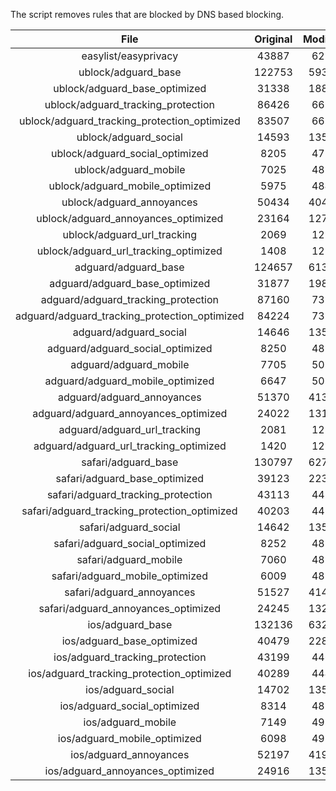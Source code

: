 The script removes rules that are blocked by DNS based blocking.


| File | Original | Modified |
|:----:|:-----:|:-----:|
| easylist/easyprivacy | 43887 | 6217 |
| ublock/adguard_base | 122753 | 59334 |
| ublock/adguard_base_optimized | 31338 | 18813 |
| ublock/adguard_tracking_protection | 86426 | 6694 |
| ublock/adguard_tracking_protection_optimized | 83507 | 6672 |
| ublock/adguard_social | 14593 | 13516 |
| ublock/adguard_social_optimized | 8205 | 4774 |
| ublock/adguard_mobile | 7025 | 4857 |
| ublock/adguard_mobile_optimized | 5975 | 4840 |
| ublock/adguard_annoyances | 50434 | 40475 |
| ublock/adguard_annoyances_optimized | 23164 | 12765 |
| ublock/adguard_url_tracking | 2069 | 1228 |
| ublock/adguard_url_tracking_optimized | 1408 | 1223 |
| adguard/adguard_base | 124657 | 61339 |
| adguard/adguard_base_optimized | 31877 | 19807 |
| adguard/adguard_tracking_protection | 87160 | 7377 |
| adguard/adguard_tracking_protection_optimized | 84224 | 7354 |
| adguard/adguard_social | 14646 | 13577 |
| adguard/adguard_social_optimized | 8250 | 4813 |
| adguard/adguard_mobile | 7705 | 5037 |
| adguard/adguard_mobile_optimized | 6647 | 5019 |
| adguard/adguard_annoyances | 51370 | 41334 |
| adguard/adguard_annoyances_optimized | 24022 | 13197 |
| adguard/adguard_url_tracking | 2081 | 1238 |
| adguard/adguard_url_tracking_optimized | 1420 | 1233 |
| safari/adguard_base | 130797 | 62768 |
| safari/adguard_base_optimized | 39123 | 22371 |
| safari/adguard_tracking_protection | 43113 | 4459 |
| safari/adguard_tracking_protection_optimized | 40203 | 4436 |
| safari/adguard_social | 14642 | 13567 |
| safari/adguard_social_optimized | 8252 | 4810 |
| safari/adguard_mobile | 7060 | 4899 |
| safari/adguard_mobile_optimized | 6009 | 4882 |
| safari/adguard_annoyances | 51527 | 41423 |
| safari/adguard_annoyances_optimized | 24245 | 13261 |
| ios/adguard_base | 132136 | 63285 |
| ios/adguard_base_optimized | 40479 | 22895 |
| ios/adguard_tracking_protection | 43199 | 4467 |
| ios/adguard_tracking_protection_optimized | 40289 | 4444 |
| ios/adguard_social | 14702 | 13599 |
| ios/adguard_social_optimized | 8314 | 4825 |
| ios/adguard_mobile | 7149 | 4938 |
| ios/adguard_mobile_optimized | 6098 | 4921 |
| ios/adguard_annoyances | 52197 | 41989 |
| ios/adguard_annoyances_optimized | 24916 | 13548 |